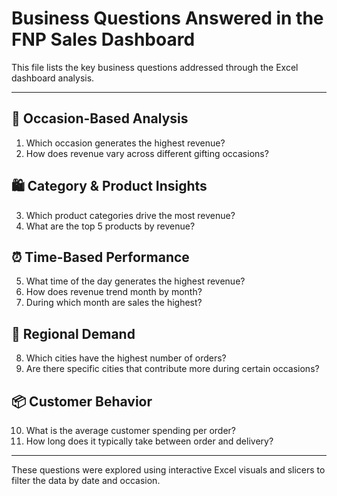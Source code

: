 # Business Questions Answered in the FNP Sales Dashboard

This file lists the key business questions addressed through the Excel dashboard analysis.

---

## 🎯 Occasion-Based Analysis
1. Which occasion generates the highest revenue?
2. How does revenue vary across different gifting occasions?

## 🛍️ Category & Product Insights
3. Which product categories drive the most revenue?
4. What are the top 5 products by revenue?

## ⏰ Time-Based Performance
5. What time of the day generates the highest revenue?
6. How does revenue trend month by month?
7. During which month are sales the highest?

## 🌆 Regional Demand
8. Which cities have the highest number of orders?
9. Are there specific cities that contribute more during certain occasions?

## 📦 Customer Behavior
10. What is the average customer spending per order?
11. How long does it typically take between order and delivery?

---

These questions were explored using interactive Excel visuals and slicers to filter the data by date and occasion.
